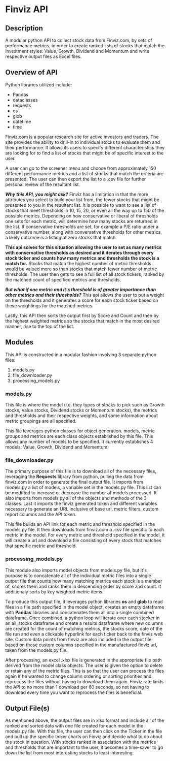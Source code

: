 # **Finviz API**

## **Description**
A modular python API to collect stock data from Finviz.com, by sets of performance metrics, in order to create ranked lists of stocks that match the investment styles:  Value, Growth, Dividend and Momentum and write respective output files as Excel files.

## **Overview of API**
Python libraries utilized include:
- Pandas
- dataclasses
- requests
- os
- glob
- datetime
- time

Finviz.com is a popular research site for active investors and traders.  The site provides the ability to drill-in to individual stocks to evaluate them and their performance.  It allows its users to specify different characteristics they are looking for to find a list of stocks that might be of specific interest to the user. 

A user can go to the screener menu and choose from approximately 150 different performance metrics and a list of stocks that match the criteria are presented.  The user can then export the list to a .csv file for further personal review of the resultant list.

***Why this API, you might ask?***  Finviz has a limitation in that the more attributes you select to build your list from, the fewer stocks that might be presented to you in the resultant list.  It is possible to want to see a list of stocks that meet thresholds in 10, 15, 20, or even all the way up to 150 of the possible metrics.  Depending on how conservative or liberal of thresholds one sets for each metric, will determine how many stocks are returned in the list.  If conservative thresholds are set, for example a P/E ratio under a conservative number, along with conversative thresholds for other metrics, a likely outcome is a listing of zero stocks that match.

**This api solves for this situation allowing the user to set as many metrics with conservative thresholds as desired and it iterates through every stock ticker and counts how many metrics and thresholds the stock is a match for.**  Stocks that match the highest number of metric thresholds would be valued more so than stocks that match fewer number of metric thresholds.  The user then gets to see a full list of all stock tickers, ranked by the matched count of specified metrics and thresholds.

***But what if one metric and it's threshold is of greater importance than other metrics and their thresholds?***  This api allows the user to put a weight on the thresholds and it generates a score for each stock ticker based on these weightings for the matched metrics.

Lastly, this API then sorts the output first by Score and Count and then by the highest weighted metrics so the stocks that match in the most desired manner, rise to the top of the list.

## **Modules**
This API is constructed in a modular fashion involving 3 separate python files:
1. models.py
2. file_downloader.py
3. processing_models.py

### models.py
This file is where the model (i.e. they types of stocks to pick such as Growth stocks, Value stocks, Dividend stocks or Momentum stocks), the metrics and thresholds and their respective weights, and some information about metric groupings are all specified.

This file leverages python classes for object generation.  models, metric groups and metrics are each class objects established by this file.  This allows any number of models to be specified.  It currently establishes 4 models:  Value, Growth, Dividend and Momentum.

### file_downloader.py
The primary purpose of this file is to download all of the necessary files, leveraging the **Requests** library from python, pulling the data from finviz.com in order to generate the final output file.  It imports from models.py a list of models, a variable set in the models.py file.  This list can be modified to increase or decrease the number of models processed.  It also imports from models.py all of the objects and methods of the 3 classes.  Last it imports the finviz generated token and different variables necessary to generate an URL inclusive of base url, metric filters, custom report columns and the API token.

This file builds an API link for each metric and threshold specified in the models.py file.  It then downloads from finviz.com a .csv file specific to each metric in the model.  For every metric and threshold specified in the model, it will create a url and download a file consisting of every stock that matches that specific metric and threshold.

### processing_models.py
This module also imports model objects from models.py file, but it's purpose is to concatenate all of the individual metric files into a single output file that counts how many matching metrics each stock is a member of, scores them and ranks them in descending order by score and count.  It additionaly sorts by key weighted metric items.

To produce this output file, it leverages python libraries **os** and **glob** to read files in a file path specified in the model object, creates an empty dataframe with **Pandas** libraries and concatenates them all into a single combined dataframe.  Once combined, a python loop will iterate over each stocker in an all_stocks dataframe and create a results dataframe where new columns are created for the count of matching metrics, the stocks score, date of the file run and even a clickable hyperlink for each ticker back to the finviz web site.  Custom data points from finviz are also included in the output file based on those custom columns specified in the manufactured finviz url, taken from the models.py file.

After processing, an excel .xlsx file is generated in the appropriate file path derived from the model class objects.  The user is given the option to delete or retain any of the metric files.  This is so that the user can process the files again if he wanted to change column ordering or sorting priorities and reprocess the files without having to download them again.  Finviz rate limits the API to no more than 1 download per 60 seconds, so not having to download every time you want to reprocess the files is beneficial.

## **Output File(s)**
As mentioned above, the output files are in xlsx format and include all of the ranked and sorted data with one file created for each model in the models.py file.  With this file, the user can then click on the Ticker in the file and pull up the specific ticker charts on Finviz and decide what to do about the stock in question.  With stocks ranked in association with the metrics and thresholds that are important to the user, it becomes a time-saver to go down the list from most interesting stocks to least interesting.
